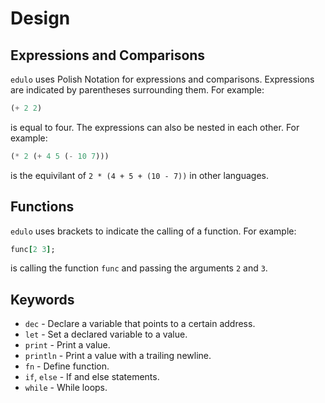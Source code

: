 # Design

## Expressions and Comparisons

`edulo` uses Polish Notation for expressions and comparisons. Expressions are indicated by 
parentheses surrounding them. For example:
```lisp
(+ 2 2)
```
is equal to four. The expressions can also be nested in each other. For example:
```lisp
(* 2 (+ 4 5 (- 10 7)))
```
is the equivilant of `2 * (4 + 5 + (10 - 7))` in other languages.

## Functions 

`edulo` uses brackets to indicate the calling of a function. For example:
```ruby
func[2 3];
```
is calling the function `func` and passing the arguments `2` and `3`.

## Keywords

- `dec`        - Declare a variable that points to a certain address.
- `let`        - Set a declared variable to a value.
- `print`      - Print a value.
- `println`    - Print a value with a trailing newline.
- `fn`         - Define function.
- `if`, `else` - If and else statements.
- `while`      - While loops.